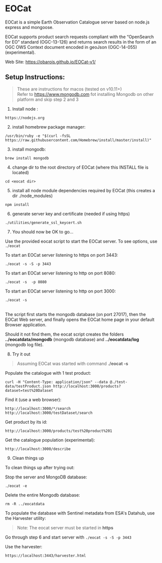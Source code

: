 # EOCat
EOCat is a simple Earth Observation Catalogue server based on node.js express and mongoose.<br>

EOCat supports product search requests compliant with the “OpenSearch for EO” standard (OGC-13-126) and returns search results in the form of an OGC OWS Context document encoded in geoJson (OGC-14-055) (experimental).


Web Site: https://obarois.github.io/EOCat-v1/

## Setup Instructions:

>These are instructions for macos (tested on v10.11+)<br>
Refer to https://www.mongodb.com fot installing Mongodb on other platform and skip step 2 and 3


1. Install node :
```
https://nodejs.org
```

2. install homebrew package manager:
```
/usr/bin/ruby -e "$(curl -fsSL https://raw.githubusercontent.com/Homebrew/install/master/install)"
```

3. install mongodb:
```
brew install mongodb
```

4. change dir to the root directory of EOCat (where this INSTALL file is located)
```
cd <eocat dir>
```

5. install all node module dependencies required by EOCat (this creates a dir ./node_modules)
```
npm install
```

6. generate server key and certificate (needed if using https)
```
./utilities/generate_ssl_keycert.sh
```


7. You should now be OK to go... <br>

Use the provided eocat script to start the EOCat server. To see options, use `./eocat`<br>

To start an EOCat server listening to https on port 3443:
```
./eocat -s -S -p 3443
```
To start an EOCat server listening to http on port 8080:
```
./eocat -s  -p 8080
```
To start an EOCat server listening to http on port 3000:
```
./eocat -s
```
<br>
The script first starts the mongodb database (on port 27017), then the EOCat Web server, and finally opens the EOCat home page in your default Browser application.

Should it not find them, the eocat script creates the folders __../eocatdata/mongodb__ (mongodb database) and __../eocatdata/log__ (mongodb log file).


8. Try it out

>Assuming EOCat was started with command __./eocat -s__

Populate the catalogue with 1 test product:
```
curl -H "Content-Type: application/json" --data @./test-data/testProduct.json http://localhost:3000/products?dataset=test%20Dataset
```

Find it (use a web browser):
```
http://localhost:3000/*/search
http://localhost:3000/testDataset/search
```

Get product by its id:
```
http://localhost:3000/products/test%20product%201
```

Get the catalogue population (experimental):
```
http://localhost:3000/describe
```

9. Clean things up

To clean things up after trying out:

Stop the server and MongoDB database:
```
./eocat -e
```

Delete the entire Mongodb database:
```
rm -R ../eocatdata
```

To populate the database with Sentinel metadata from ESA's Datahub, use the Harvester utility:
> Note: The eocat server must be started in __https__

Go through step 6 and start server with `./eocat -s -S -p 3443`

Use the harvester:
```
https://localhost:3443/harvester.html
```


